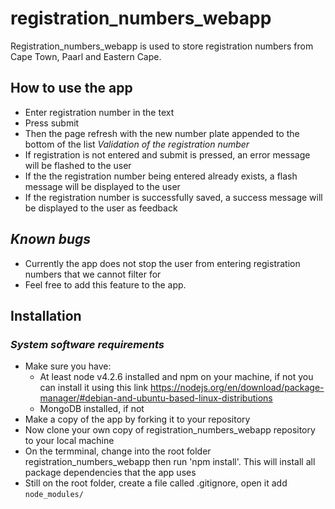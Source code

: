 # registration_numbers_webapp
Registration_numbers_webapp is used to store registration numbers from Cape Town, Paarl and Eastern Cape. 
## How to use the app
 * Enter registration number in the text
 * Press submit
 * Then the page refresh with the new number plate appended to the bottom of the list
 *Validation of the registration number*
 * If registration is not entered and submit is pressed, an error message will be flashed to the user
 * If the the registration number being entered already exists, a flash message will be displayed to the user
 * If the registration number is successfully saved, a success message will be displayed to the user as feedback

## *Known bugs*
 * Currently the app does not stop the user from entering registration numbers that we cannot filter for
 * Feel free to add this feature to the app.

## Installation
 ### *System software requirements*
 * Make sure you have:
    - At least node v4.2.6 installed and npm on your machine, if not you can install it using this link https://nodejs.org/en/download/package-manager/#debian-and-ubuntu-based-linux-distributions
    - MongoDB installed, if not 
 * Make a copy of the app by forking it to your repository
 * Now clone your own copy of registration_numbers_webapp repository to your local machine
 * On the termminal, change into the root folder registration_numbers_webapp then run 'npm install'. This will install all package dependencies that the app uses
 * Still on the root folder, create a file called .gitignore, open it add `node_modules/`
